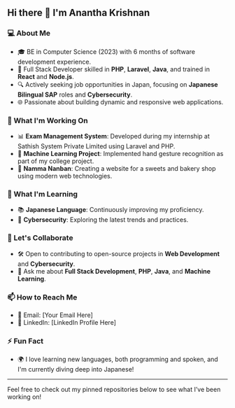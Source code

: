 ## Hi there 👋 I'm Anantha Krishnan

### 💻 About Me
- 🎓 BE in Computer Science (2023) with 6 months of software development experience.
- 💼 Full Stack Developer skilled in **PHP**, **Laravel**, **Java**, and trained in **React** and **Node.js**.
- 🔍 Actively seeking job opportunities in Japan, focusing on **Japanese Bilingual SAP** roles and **Cybersecurity**.
- 🌐 Passionate about building dynamic and responsive web applications.

### 🚀 What I'm Working On
- 📊 **Exam Management System**: Developed during my internship at Sathish System Private Limited using Laravel and PHP.
- 🤖 **Machine Learning Project**: Implemented hand gesture recognition as part of my college project.
- 🍰 **Namma Nanban**: Creating a website for a sweets and bakery shop using modern web technologies.

### 🌱 What I'm Learning
- 📚 **Japanese Language**: Continuously improving my proficiency.
- 🔐 **Cybersecurity**: Exploring the latest trends and practices.

### 🤝 Let's Collaborate
- 🛠️ Open to contributing to open-source projects in **Web Development** and **Cybersecurity**.
- 💬 Ask me about **Full Stack Development**, **PHP**, **Java**, and **Machine Learning**.

### 📫 How to Reach Me
- 📧 Email: [Your Email Here]
- 💼 LinkedIn: [LinkedIn Profile Here]

### ⚡ Fun Fact
- 🌍 I love learning new languages, both programming and spoken, and I'm currently diving deep into Japanese!

---

Feel free to check out my pinned repositories below to see what I’ve been working on!
